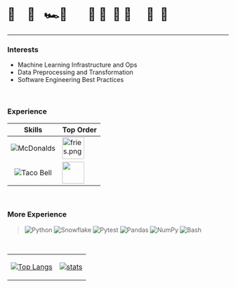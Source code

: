 # 🏰 &nbsp;&nbsp;&nbsp;🏁&nbsp;&nbsp;&nbsp;🏎️💨&nbsp;&nbsp;&nbsp;&nbsp;&nbsp;&nbsp;&nbsp;🚓&nbsp;🚓&nbsp;&nbsp;🚕&nbsp;🚙&nbsp;&nbsp;&nbsp;&nbsp;&nbsp;🚓&nbsp;&nbsp;🏢

---

### Interests

- Machine Learning Infrastructure and Ops
- Data Preprocessing and Transformation
- Software Engineering Best Practices

<br>

### Experience

<td>

|                                                    **Skills**                                                     | **Top Order**                                                                                                                                           
| :------------------------------------------------------------------------------------------------------------------: | ---------------------------------------------------------------------------------------------------------------------------------------------------------- 
| ![McDonalds](https://img.shields.io/badge/McDonald's-FBC817.svg?style=for-the-badge&logo=McDonald's&logoColor=black) | <img src="https://img.icons8.com/color/256/mcdonalds-french-fries.png" alt="fries.png" height="50">                                                        
| ![Taco Bell](https://img.shields.io/badge/Taco%20Bell-38096C.svg?style=for-the-badge&logo=Taco-Bell&logoColor=white) | <img src="https://images-wixmp-ed30a86b8c4ca887773594c2.wixmp.com/f/9d373171-dec6-4799-b610-39da08d39942/dcmxqxj-de4517e6-0d36-4d0c-9457-fc710b9d32cf.png/v1/fill/w_800,h_308,strp/cute_tacos_by_biblio_dcmxqxj-fullview.png?token=eyJ0eXAiOiJKV1QiLCJhbGciOiJIUzI1NiJ9.eyJzdWIiOiJ1cm46YXBwOjdlMGQxODg5ODIyNjQzNzNhNWYwZDQxNWVhMGQyNmUwIiwiaXNzIjoidXJuOmFwcDo3ZTBkMTg4OTgyMjY0MzczYTVmMGQ0MTVlYTBkMjZlMCIsIm9iaiI6W1t7ImhlaWdodCI6Ijw9MzA4IiwicGF0aCI6IlwvZlwvOWQzNzMxNzEtZGVjNi00Nzk5LWI2MTAtMzlkYTA4ZDM5OTQyXC9kY214cXhqLWRlNDUxN2U2LTBkMzYtNGQwYy05NDU3LWZjNzEwYjlkMzJjZi5wbmciLCJ3aWR0aCI6Ijw9ODAwIn1dXSwiYXVkIjpbInVybjpzZXJ2aWNlOmltYWdlLm9wZXJhdGlvbnMiXX0.EWRRpGbXETzJ71LdlJvq3uQ8twwMbNXrwQWCaabz1z8"  height="50">

<br>

### More Experience

> ![Python](https://img.shields.io/badge/Python-3776AB.svg?style=for-the-badge&logo=Python&logoColor=white)
> ![Snowflake](https://img.shields.io/badge/Snowflake-29B5E8.svg?style=for-the-badge&logo=Snowflake&logoColor=white)
> ![Pytest](https://img.shields.io/badge/Pytest-0A9EDC.svg?style=for-the-badge&logo=Pytest&logoColor=white)
> ![Pandas](https://img.shields.io/badge/pandas-150458.svg?style=for-the-badge&logo=pandas&logoColor=white)
> ![NumPy](https://img.shields.io/badge/NumPy-013243.svg?style=for-the-badge&logo=NumPy&logoColor=white)
> ![Bash](https://img.shields.io/badge/GNU%20Bash-4EAA25.svg?style=for-the-badge&logo=GNU-Bash&logoColor=white)

<br>
<table><td>
  
[![Top Langs](https://github-readme-stats.vercel.app/api/top-langs/?username=eli64s&layout=compact&theme=cobalt)](https://github.com/anuraghazra/github-readme-stats)
  
</td><td>
  
[![stats](https://github-readme-stats.vercel.app/api?username=eli64s&theme=cobalt&count_private=true&include_all_commits=true&show_icons=true&include_all_commits=true&custom_title=%20%GitHub%20%Stats)](https://github.com/anuraghazra/github-readme-stats)
 
</td>
  
<!--**eli64s/eli64s** is a ✨ _special_ ✨ repository because its `README.md` (this file) appears on your GitHub profile.
Here are some ideas to get you started:
- 🔭 I’m currently working on ...
- 🌱 I’m currently learning ...
- 👯 I’m looking to collaborate on ...
- 🤔 I’m looking for help with ...
- 💬 Ask me about ...
- 📫 How to reach me: ...
- 😄 Pronouns: ...
- ⚡ Fun fact: ...
-->
